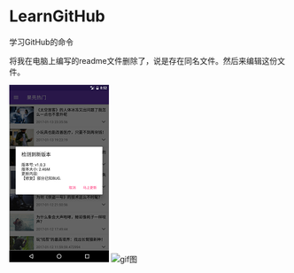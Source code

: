 # LearnGitHub
学习GitHub的命令

将我在电脑上编写的readme文件删除了，说是存在同名文件。然后来编辑这份文件。

![测试][1] 
![gif图][2]


[1]: /images/1.png
[2]: /images/GIF3.gif
